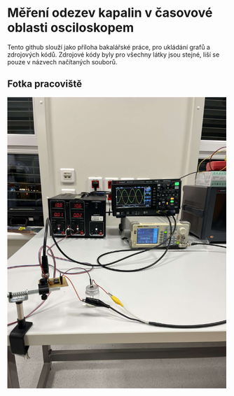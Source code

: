 # Měření odezev kapalin v časovové oblasti osciloskopem
Tento github slouží jako příloha bakalářské práce, pro ukládání grafů a zdrojových kódů.
Zdrojové kódy byly pro všechny látky jsou stejné, liší se pouze v názvech načítaných souborů.

## Fotka pracoviště
<img src="Fotky%20z%20měření/pracoviště.jpg" alt="Fotka pracoviště" width="500">

